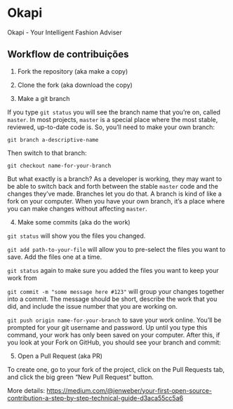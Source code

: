 # Okapi
Okapi - Your Intelligent Fashion Adviser

## Workflow de contribuições

1. Fork the repository (aka make a copy)

2. Clone the fork (aka download the copy)

3. Make a git branch

If you type `git status` you will see the branch name that you’re on, called `master`. In most projects, `master` is a special place where the most stable, reviewed, up-to-date code is. So, you’ll need to make your own branch:

`git branch a-descriptive-name`

Then switch to that branch:

`git checkout name-for-your-branch`

But what exactly is a branch? As a developer is working, they may want to be able to switch back and forth between the stable `master` code and the changes they’ve made. Branches let you do that. A branch is kind of like a fork on your computer. When you have your own branch, it’s a place where you can make changes without affecting `master`.

4. Make some commits (aka do the work)

`git status` will show you the files you changed.

`git add path-to-your-file` will allow you to pre-select the files you want to save. Add the files one at a time.

`git status` again to make sure you added the files you want to keep your work from

`git commit -m "some message here #123"` will group your changes together into a commit. The message should be short, describe the work that you did, and include the issue number that you are working on.

`git push origin name-for-your-branch` to save your work online. You’ll be prompted for your git username and password. Up until you type this command, your work has only been saved on your computer. After this, if you look at your Fork on GitHub, you should see your branch and commit:

[](https://miro.medium.com/max/1156/1*CheJwWanxM182iS3s1VOTg.png)

5. Open a Pull Request (aka PR)

To create one, go to your fork of the project, click on the Pull Requests tab, and click the big green “New Pull Request” button.

More details: https://medium.com/@jenweber/your-first-open-source-contribution-a-step-by-step-technical-guide-d3aca55cc5a6
